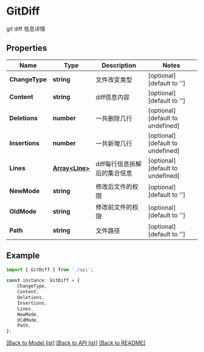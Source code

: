 # GitDiff

git diff 信息详情

## Properties

Name | Type | Description | Notes
------------ | ------------- | ------------- | -------------
**ChangeType** | **string** | 文件改变类型 | [optional] [default to '']
**Content** | **string** | diff信息内容 | [optional] [default to '']
**Deletions** | **number** | 一共删除几行 | [optional] [default to undefined]
**Insertions** | **number** | 一共新增几行 | [optional] [default to undefined]
**Lines** | [**Array&lt;Line&gt;**](Line.md) | diff每行信息拆解后的集合信息 | [optional] [default to undefined]
**NewMode** | **string** | 修改后文件的权限 | [optional] [default to '']
**OldMode** | **string** | 修改前文件的权限 | [optional] [default to '']
**Path** | **string** | 文件路径 | [optional] [default to '']

## Example

```typescript
import { GitDiff } from './api';

const instance: GitDiff = {
    ChangeType,
    Content,
    Deletions,
    Insertions,
    Lines,
    NewMode,
    OldMode,
    Path,
};
```

[[Back to Model list]](../README.md#documentation-for-models) [[Back to API list]](../README.md#documentation-for-api-endpoints) [[Back to README]](../README.md)
